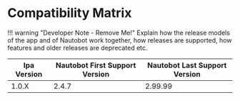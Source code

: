 # Compatibility Matrix

!!! warning "Developer Note - Remove Me!"
    Explain how the release models of the app and of Nautobot work together, how releases are supported, how features and older releases are deprecated etc.

| Ipa Version | Nautobot First Support Version | Nautobot Last Support Version |
| ------------- | -------------------- | ------------- |
| 1.0.X         | 2.4.7                | 2.99.99        |
